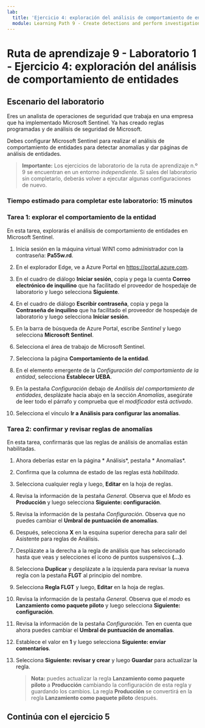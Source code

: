```yaml
---
lab:
  title: 'Ejercicio 4: exploración del análisis de comportamiento de entidades'
  module: Learning Path 9 - Create detections and perform investigations using Microsoft Sentinel
---
```


# Ruta de aprendizaje 9 - Laboratorio 1 - Ejercicio 4: exploración del análisis de comportamiento de entidades

## Escenario del laboratorio

Eres un analista de operaciones de seguridad que trabaja en una empresa que ha implementado Microsoft Sentinel. Ya has creado reglas programadas y de análisis de seguridad de Microsoft.

Debes configurar Microsoft Sentinel para realizar el análisis de comportamiento de entidades para detectar anomalías y dar páginas de análisis de entidades.

>**Importante:** Los ejercicios de laboratorio de la ruta de aprendizaje n.º 9 se encuentran en un entorno *independiente*. Si sales del laboratorio sin completarlo, deberás volver a ejecutar algunas configuraciones de nuevo.

### Tiempo estimado para completar este laboratorio: 15 minutos

### Tarea 1: explorar el comportamiento de la entidad

En esta tarea, explorarás el análisis de comportamiento de entidades en Microsoft Sentinel.

1. Inicia sesión en la máquina virtual WIN1 como administrador con la contraseña: **Pa55w.rd**.  

1. En el explorador Edge, ve a Azure Portal en <https://portal.azure.com>.

1. En el cuadro de diálogo **Iniciar sesión**, copia y pega la cuenta **Correo electrónico de inquilino** que ha facilitado el proveedor de hospedaje de laboratorio y luego selecciona **Siguiente**.

1. En el cuadro de diálogo **Escribir contraseña**, copia y pega la **Contraseña de inquilino** que ha facilitado el proveedor de hospedaje de laboratorio y luego selecciona **Iniciar sesión**.

1. En la barra de búsqueda de Azure Portal, escribe *Sentinel* y luego selecciona **Microsoft Sentinel**.

1. Selecciona el área de trabajo de Microsoft Sentinel.

1. Selecciona la página **Comportamiento de la entidad**.

1. En el elemento emergente de la *Configuración del comportamiento de la entidad*, selecciona **Establecer UEBA**.

1. En la pestaña *Configuración* debajo de *Análisis del comportamiento de entidades*, desplázate hacia abajo en la sección *Anomalías*, asegúrate de leer todo el párrafo y comprueba que el *modificador* está *activado*.

1. Selecciona el vínculo **Ir a Análisis para configurar las anomalías**.

### Tarea 2: confirmar y revisar reglas de anomalías

En esta tarea, confirmarás que las reglas de análisis de anomalías están habilitadas.

1. Ahora deberías estar en la página * Análisis*, pestaña * Anomalías*.

1. Confirma que la columna de estado de las reglas está *habilitada*.

1. Selecciona cualquier regla y luego, **Editar** en la hoja de reglas.

1. Revisa la información de la pestaña *General*. Observa que el *Modo* es **Producción** y luego selecciona **Siguiente: configuración**.

1. Revisa la información de la pestaña *Configuración*. Observa que no puedes cambiar el **Umbral de puntuación de anomalías**.

1. Después, selecciona **X** en la esquina superior derecha para salir del Asistente para reglas de Análisis.

1. Desplázate a la derecha a la regla de análisis que has seleccionado hasta que veas y selecciones el icono de puntos suspensivos **(...)**.

1. Selecciona **Duplicar** y desplázate a la izquierda para revisar la nueva regla con la pestaña **FLGT** al principio del nombre.

1. Selecciona **Regla FLGT** y luego, **Editar** en la hoja de reglas.

1. Revisa la información de la pestaña *General*. Observa que el *modo* es **Lanzamiento como paquete piloto** y luego selecciona **Siguiente: configuración**.

1. Revisa la información de la pestaña *Configuración*. Ten en cuenta que ahora puedes cambiar el **Umbral de puntuación de anomalías**.

1. Establece el valor en **1** y luego selecciona **Siguiente: enviar comentarios**.

1. Selecciona **Siguiente: revisar y crear** y luego **Guardar** para actualizar la regla.

    >**Nota:** puedes actualizar la regla **Lanzamiento como paquete piloto** a **Producción** cambiando la configuración de esta regla y guardando los cambios. La regla **Producción** se convertirá en la regla **Lanzamiento como paquete piloto** después.

## Continúa con el ejercicio 5
